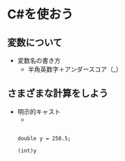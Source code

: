 # C#を使おう

## 変数について
- 変数名の書き方
	- 半角英数字＋アンダースコア（_）


## さまざまな計算をしよう
- 明示的キャスト
	- <code>
	double y = 250.5;  
	(int)y
	</code>

